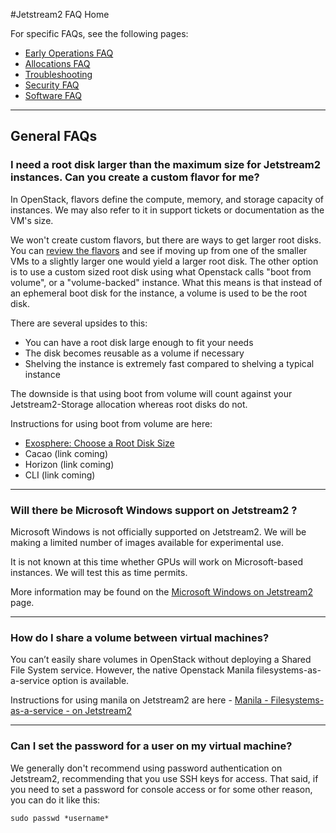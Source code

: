 #Jetstream2 FAQ Home

For specific FAQs, see the following pages:

* [Early Operations FAQ](js2-earlyops-faq.md)
* [Allocations FAQ](alloc.md)
* [Troubleshooting](trouble.md)
* [Security FAQ](security.md)
* [Software FAQ](software.md)

---
## General FAQs

### I need a root disk larger than the maximum size for Jetstream2 instances. Can you create a custom flavor for me?

In OpenStack, flavors define the compute, memory, and storage capacity of instances. We may also refer to it in support tickets or documentation as the VM's size.

We won't create custom flavors, but there are ways to get larger root disks. You can [review the flavors](../general/vmsizes.md) and see if moving up from one of the smaller VMs to a slightly larger one would yield a larger root disk. The other option is to use a custom sized root disk using what Openstack calls "boot from volume", or a "volume-backed" instance. What this means is that instead of an ephemeral boot disk for the instance, a volume is used to be the root disk.

There are several upsides to this:

* You can have a root disk large enough to fit your needs
* The disk becomes reusable as a volume if necessary
* Shelving the instance is extremely fast compared to shelving a typical instance

The downside is that using boot from volume will count against your Jetstream2-Storage allocation whereas root disks do not.

Instructions for using boot from volume are here:

* [Exosphere: Choose a Root Disk Size](https://docs.jetstream-cloud.org/ui/exo/create_instance/#configure-instance)
* Cacao (link coming)
* Horizon (link coming)
* CLI (link coming)

---

### Will there be Microsoft Windows support on Jetstream2 ?

Microsoft Windows is not officially supported on Jetstream2. We will be making a limited number of images available for experimental use.

It is not known at this time whether GPUs will work on Microsoft-based instances. We will test this as time permits.

More information may be found on the [Microsoft Windows on Jetstream2](../general/windows.md) page.

---

### How do I share a volume between virtual machines?


You can’t easily share volumes in OpenStack without deploying a Shared File System service. However, the native Openstack Manila filesystems-as-a-service option is available.

Instructions for using manila on Jetstream2 are here - [Manila - Filesystems-as-a-service - on Jetstream2](https://docs.jetstream-cloud.org/general/manila/)

---

### Can I set the password for a user on my virtual machine?

We generally don't recommend using password authentication on Jetstream2, recommending that you use SSH keys for access. That said, if you need to set a password for console access or for some other reason, you can do it like this:

    sudo passwd *username*
